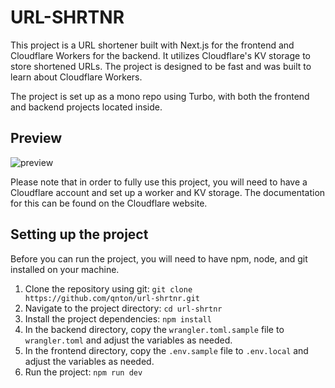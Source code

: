 # URL-SHRTNR

This project is a URL shortener built with Next.js for the frontend and Cloudflare Workers for the backend. It utilizes Cloudflare's KV storage to store shortened URLs. The project is designed to be fast and was built to learn about Cloudflare Workers.

The project is set up as a mono repo using Turbo, with both the frontend and backend projects located inside.

## Preview

![preview](https://user-images.githubusercontent.com/47970111/212549515-9cecd087-7d1c-4be2-8771-20946a63623e.gif)

Please note that in order to fully use this project, you will need to have a Cloudflare account and set up a worker and KV storage. The documentation for this can be found on the Cloudflare website.

## Setting up the project

Before you can run the project, you will need to have npm, node, and git installed on your machine.

1. Clone the repository using git: ``git clone https://github.com/qnton/url-shrtnr.git``
2. Navigate to the project directory: ``cd url-shrtnr``
3. Install the project dependencies: ``npm install``
4. In the backend directory, copy the ``wrangler.toml.sample`` file to ``wrangler.toml`` and adjust the variables as needed.
5. In the frontend directory, copy the ``.env.sample`` file to ``.env.local`` and adjust the variables as needed.
6. Run the project: ``npm run dev``
